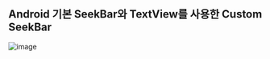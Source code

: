## Android 기본 SeekBar와 TextView를 사용한 Custom SeekBar





![image](https://github.com/songmik/CustomSeekBarEx/assets/86704889/7e6d0982-7842-411c-8dc1-c9314dbd7234)
